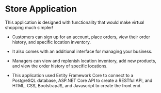 # Store Application

This application is designed with functionality that would make virtual shopping much simpler! 

- Customers can sign up for an account, place orders, view their order history, and specific location inventory. 

- It also comes with an additional interface for managing your business. 

- Managers can view and replenish location inventory, add new products, and view the order history of specific locations. 
- This application used Entity Framework Core to connect to a PostgreSQL database, ASP.NET Core API to create a RESTful API, and HTML, CSS, BootstrapJS, and Javascript to create the front end.
